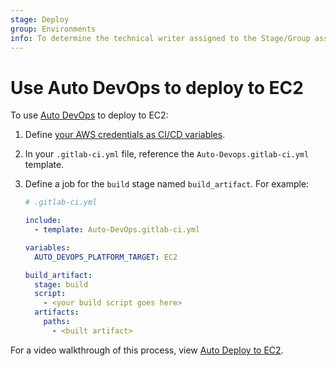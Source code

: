 ```yaml
---
stage: Deploy
group: Environments
info: To determine the technical writer assigned to the Stage/Group associated with this page, see https://handbook.gitlab.com/handbook/product/ux/technical-writing/#assignments
---
```


# Use Auto DevOps to deploy to EC2

To use [Auto DevOps](../index.md) to deploy to EC2:

1. Define [your AWS credentials as CI/CD variables](../../../ci/cloud_deployment/index.md#authenticate-gitlab-with-aws).
1. In your `.gitlab-ci.yml` file, reference the `Auto-Devops.gitlab-ci.yml` template.
1. Define a job for the `build` stage named `build_artifact`. For example:

   ```yaml
   # .gitlab-ci.yml

   include:
     - template: Auto-DevOps.gitlab-ci.yml

   variables:
     AUTO_DEVOPS_PLATFORM_TARGET: EC2

   build_artifact:
     stage: build
     script:
       - <your build script goes here>
     artifacts:
       paths:
         - <built artifact>
   ```

<i class="fa fa-youtube-play youtube" aria-hidden="true"></i>
For a video walkthrough of this process, view [Auto Deploy to EC2](https://www.youtube.com/watch?v=4B-qSwKnacA).
